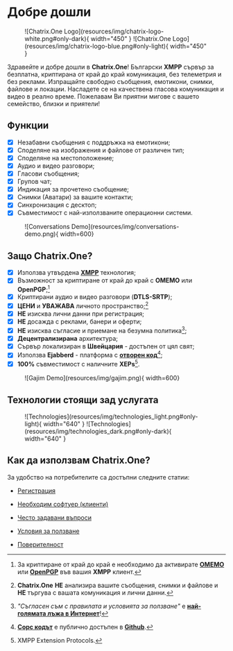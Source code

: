 # Добре дошли

<figure markdown>
  ![Chatrix.One Logo](resources/img/chatrix-logo-white.png#only-dark){ width="450" }
  ![Chatrix.One Logo](resources/img/chatrix-logo-blue.png#only-light){ width="450" }
</figure>

Здравейте и добре дошли в **Chatrix.One**! Български **XMPP** сървър за безплатна, криптирана от край до край комуникация, без телеметрия и без реклами. Изпращайте свободно съобщения, емотикони, снимки, файлове и локации. Насладете се на качествена гласова комуникация и видео в реално време. Пожелавам Ви приятни мигове с вашето семейство, близки и приятели!

## Функции

- [x] Незабавни съобщения с поддръжка на емотикони;
- [x] Споделяне на изображения и файлове от различен тип;
- [x] Споделяне на местоположение;
- [x] Аудио и видео разговори;
- [x] Гласови съобщения;
- [x] Групов чат;
- [x] Индикация за прочетено съобщение;
- [x] Снимки (Аватари) за вашите контакти;
- [x] Синхронизация с десктоп;
- [x] Съвместимост с най-използваните операционни системи.

<figure markdown>
  ![Conversations Demo](resources/img/conversations-demo.png){ width=600}
</figure>

## Защо **Chatrix.One?**

- [x] Използва утвърдена [**XMPP**](https://xmpp.org/about/technology-overview/) технология;
- [x] Възможност за криптиране от край до край с **OMEMO** или **OpenPGP**;[^1]
- [x] Криптирани аудио и видео разговори (**DTLS-SRTP**);
- [x] **ЦЕНИ** и **УВАЖАВА** личното пространство;[^2]
- [x] **НЕ** изисква лични данни при регистрация;
- [x] **НЕ** досажда с реклами, банери и оферти;
- [x] **НЕ** изисква съгласие и приемане на безумна политика[^3];
- [x] **Децентрализирана** архитектура;
- [x] Сървър локализиран в **Швейцария** - достъпен от цял свят;
- [x] Използва **Ejabberd** - платформа с [**отворен код**](https://bg.wikipedia.org/wiki/Софтуер_с_отворен_код)[^4];
- [x] **100%** съвместимост с наличните **XEPs**[^5].

[^1]: За криптиране от край до край е необходимо да активирате [**OMEMO**](https://docs.chatrix.one/faq/#omemo) или [**OpenPGP**](https://bg.wikipedia.org/wiki/Достатъчно_добра_поверителност) във вашия **XMPP** клиент.

[^2]: **Chatrix.One** **НЕ** анализира вашите съобщения, снимки и файлове и **НЕ** търгува с вашата комуникация и лични данни.

[^3]: *"Съгласен съм с правилата и условията за ползване"* е [**най-голямата лъжа в Интернет**](https://www.biggestlieonline.com/)!

[^4]: [**Сорс кодът**](https://bg.wikipedia.org/wiki/Изходен_код) е публично достъпен в [**Github**](https://github.com/processone/ejabberd).

[^5]: XMPP Extension Protocols.

<figure markdown>
  ![Gajim Demo](resources/img/gajim.png){ width=600}
</figure>

## Технологии стоящи зад услугата

<figure markdown>
  ![Technologies](resources/img/technologies_light.png#only-light){ width="640" }
  ![Technologies](resources/img/technologies_dark.png#only-dark){ width="640" }
</figure>

## Как да използвам **Chatrix.One**?

За удобство на потребителите са достъпни следните статии:

- [Регистрация](https://docs.chatrix.one/account/registration/)

- [Необходим софтуер (клиенти)](https://docs.chatrix.one/clients/)

- [Често задавани въпроси](https://docs.chatrix.one/faq/)

- [Условия за ползване](https://docs.chatrix.one/terms/)

- [Поверителност](https://docs.chatrix.one/privacy/)
